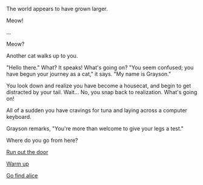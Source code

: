 The world appears to have grown larger.

Meow! 

...

Meow?

Another cat walks up to you.

"Hello there." What? It speaks! What's going on?
"You seem confused; you have begun your journey as a cat," it says.
"My name is Grayson."

You look down and realize you have become a housecat, and begin to get distracted by your tail.
Wait... No, you snap back to realization. What's going on! 

All of a sudden you have cravings for tuna and laying across a computer keyboard.

Grayson remarks, "You're more than welcome to give your legs a test."

Where do you go from here?

[Run out the door](../run_out_the_door/run_out_the_door.md)

[Warm up](../warm-up/warm-up.md)

[Go find alice](../ask-to-alice/ask-to-alice.md)